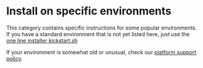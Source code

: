 <!--
title: "Install on specific environments"
description: "Netdata can be installed as a DEB/RPM package, a static binary, a docker container or from source"
custom_edit_url: https://github.com/netdata/netdata/edit/master/packaging/installer/methods/systems.md
sidebar_label: "Install on specific environments"
learn_status: "Published"
learn_rel_path: "Installation/Install on specific environments"
-->

# Install on specific environments

This category contains specific instructions for some popular environments. 
If you have a standard environment that is not yet listed here, just use the 
[one line installer kickstart.sh](https://github.com/netdata/netdata/blob/master/packaging/installer/methods/kickstart.md)

If your environment is somewhat old or unusual, check our 
[platform support policy](https://github.com/netdata/netdata/blob/master/docs/netdata-agent/versions-and-platforms.md).

